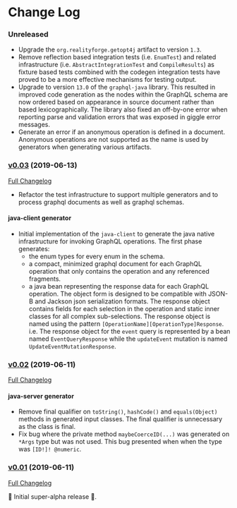 # Change Log

### Unreleased

* Upgrade the `org.realityforge.getopt4j` artifact to version `1.3`.
* Remove reflection based integration tests (i.e. `EnumTest`) and related infrastructure (i.e. `AbstractIntegrationTest` and `CompileResults`) as fixture based tests combined with the codegen integration tests have proved to be a more effective mechanisms for testing output.
* Upgrade to version `13.0` of the `graphql-java` library. This resulted in improved code generation as the nodes within the GraphQL schema are now ordered based on appearance in source document rather than based lexicographically. The library also fixed an off-by-one error when reporting parse and validation errors that was exposed in giggle error messages.
* Generate an error if an anonymous operation is defined in a document. Anonymous operations are not supported as the name is used by generators when generating various artifacts.

### [v0.03](https://github.com/realityforge/giggle/tree/v0.03) (2019-06-13)
[Full Changelog](https://github.com/realityforge/giggle/compare/v0.02...v0.03)

* Refactor the test infrastructure to support multiple generators and to process graphql documents as well as graphql schemas.

#### java-client generator

* Initial implementation of the `java-client` to generate the java native infrastructure for invoking GraphQL operations. The first phase generates:
  - the enum types for every enum in the schema.
  - a compact, minimized graphql document for each GraphQL operation that only contains the operation and any referenced fragments.
  - a java bean representing the response data for each GraphQL operation. The object form is designed to be compatible with JSON-B and Jackson json serialization formats. The response object contains fields for each selection in the operation and static inner classes for all complex sub-selections. The response object is named using the pattern `[OperationName][OperationType]Response`. i.e. The response object for the `event` query is represented by a bean named `EventQueryResponse` while the `updateEvent` mutation is named `UpdateEventMutationResponse`.

### [v0.02](https://github.com/realityforge/giggle/tree/v0.02) (2019-06-11)
[Full Changelog](https://github.com/realityforge/giggle/compare/v0.01...v0.02)

#### java-server generator

* Remove final qualifier on `toString()`, `hashCode()` and `equals(Object)` methods in generated input classes. The final qualifier is unnecessary as the class is final.
* Fix bug where the private method `maybeCoerceID(...)` was generated on `*Args` type but was not used. This bug presented when when the type was `[ID!]! @numeric`.

### [v0.01](https://github.com/realityforge/giggle/tree/v0.01) (2019-06-11)
[Full Changelog](https://github.com/realityforge/giggle/compare/f99bb23e8e6ddeeeb17b79e337f84fdd539308a0...v0.01)

 ‎🎉	Initial super-alpha release ‎🎉.
